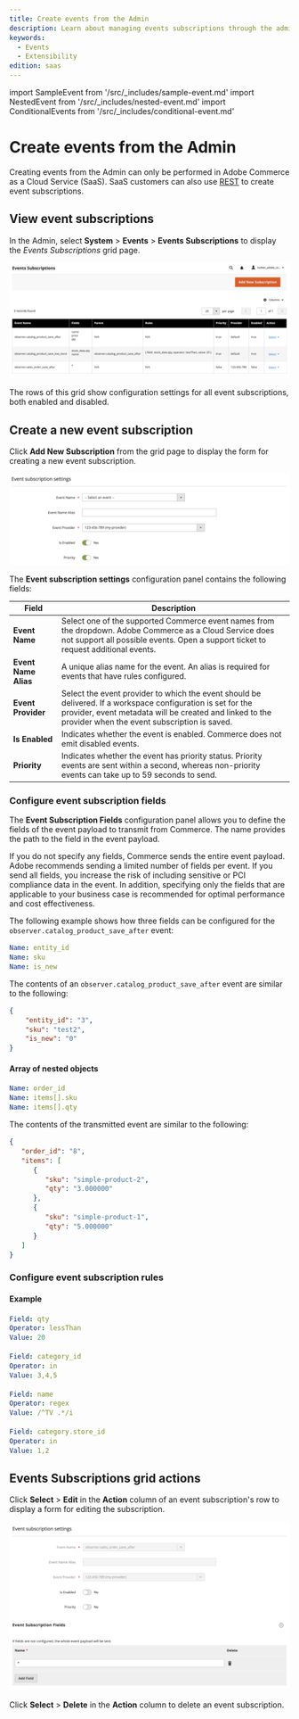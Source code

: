 ```yaml
---
title: Create events from the Admin
description: Learn about managing events subscriptions through the admin in Commerce Cloud Service.
keywords:
  - Events
  - Extensibility
edition: saas
---
```


import SampleEvent from '/src/_includes/sample-event.md'
import NestedEvent from '/src/_includes/nested-event.md'
import ConditionalEvents from '/src/_includes/conditional-event.md'

# Create events from the Admin

<InlineAlert variant="info" slots="text1" />

Creating events from the Admin can only be performed in Adobe Commerce as a Cloud Service (SaaS). SaaS customers can also use [REST](./api.md) to create event subscriptions.

## View event subscriptions

In the Admin, select **System** > **Events** > **Events Subscriptions** to display the _Events Subscriptions_ grid page.

![Events Subscriptions grid page](../_images/events/events-subscriptions-grid.png)

The rows of this grid show configuration settings for all event subscriptions, both enabled and disabled.

## Create a new event subscription

Click **Add New Subscription** from the grid page to display the form for creating a new event subscription.

![New event subscription](../_images/events/event-subscription-settings.png)

The **Event subscription settings** configuration panel contains the following fields:

Field | Description
--- | ---
**Event Name** | Select one of the supported Commerce event names from the dropdown. Adobe Commerce as a Cloud Service does not support all possible events. Open a support ticket to request additional events.
**Event Name Alias** | A unique alias name for the event. An alias is required for events that have rules configured.
**Event Provider** | Select the event provider to which the event should be delivered. If a workspace configuration is set for the provider, event metadata will be created and linked to the provider when the event subscription is saved.
**Is Enabled** | Indicates whether the event is enabled. Commerce does not emit disabled events.
**Priority** | Indicates whether the event has priority status. Priority events are sent within a second, whereas non-priority events can take up to 59 seconds to send.

### Configure event subscription fields

The **Event Subscription Fields** configuration panel allows you to define the fields of the event payload to transmit from Commerce. The name provides the path to the field in the event payload.

<SampleEvent />

<InlineAlert variant="info" slots="text" />

If you do not specify any fields, Commerce sends the entire event payload. Adobe recommends sending a limited number of fields per event. If you send all fields, you increase the risk of including sensitive or PCI compliance data in the event. In addition, specifying only the fields that are applicable to your business case is recommended for optimal performance and cost effectiveness.

The following example shows how three fields can be configured for the `observer.catalog_product_save_after` event:

```yaml
Name: entity_id
Name: sku
Name: is_new
```

The contents of an `observer.catalog_product_save_after` event are similar to the following:

```json
{
    "entity_id": "3",
    "sku": "test2",
    "is_new": "0"
}
```

#### Array of nested objects

<NestedEvent />

```yaml
Name: order_id
Name: items[].sku
Name: items[].qty
```

The contents of the transmitted event are similar to the following:

```json
{
   "order_id": "8",
   "items": [
      {
         "sku": "simple-product-2",
         "qty": "3.000000"
      },
      {
         "sku": "simple-product-1",
         "qty": "5.000000"
      }
   ]
}
```

### Configure event subscription rules

<ConditionalEvents />

#### Example

```yaml
Field: qty
Operator: lessThan
Value: 20

Field: category_id
Operator: in
Value: 3,4,5

Field: name
Operator: regex
Value: /^TV .*/i

Field: category.store_id
Operator: in
Value: 1,2
```

## Events Subscriptions grid actions

Click **Select** > **Edit** in the **Action** column of an event subscription's row to display a form for editing the subscription.

![Edit event subscription](../_images/events/edit-event-subscription.png)

Click **Select** > **Delete** in the **Action** column to delete an event subscription.

